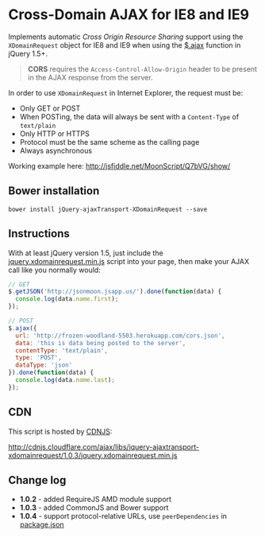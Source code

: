 # Cross-Domain AJAX for IE8 and IE9

Implements automatic *Cross Origin Resource Sharing* support using the `XDomainRequest` object for IE8 and IE9 when using the [$.ajax](http://api.jquery.com/jQuery.ajax/) function in jQuery 1.5+.
> **CORS** requires the `Access-Control-Allow-Origin` header to be present in the AJAX response from the server.

In order to use `XDomainRequest` in Internet Explorer, the request must be:
- Only GET or POST
 - When POSTing, the data will always be sent with a `Content-Type` of `text/plain`
- Only HTTP or HTTPS
 - Protocol must be the same scheme as the calling page
- Always asynchronous

Working example here:
http://jsfiddle.net/MoonScript/Q7bVG/show/


## Bower installation

`bower install jQuery-ajaxTransport-XDomainRequest --save`


## Instructions

With at least jQuery version 1.5, just include the [jquery.xdomainrequest.min.js](http://cdnjs.cloudflare.com/ajax/libs/jquery-ajaxtransport-xdomainrequest/1.0.3/jquery.xdomainrequest.min.js) script into your page, then make your AJAX call like you normally would:

```JavaScript
// GET
$.getJSON('http://jsonmoon.jsapp.us/').done(function(data) {
  console.log(data.name.first);
});

// POST
$.ajax({
  url: 'http://frozen-woodland-5503.herokuapp.com/cors.json',
  data: 'this is data being posted to the server',
  contentType: 'text/plain',
  type: 'POST',
  dataType: 'json'
}).done(function(data) {
  console.log(data.name.last);
});
```

## CDN

This script is hosted by [CDNJS](http://cdnjs.com):

http://cdnjs.cloudflare.com/ajax/libs/jquery-ajaxtransport-xdomainrequest/1.0.3/jquery.xdomainrequest.min.js

## Change log

- **1.0.2** - added RequireJS AMD module support
- **1.0.3** - added CommonJS and Bower support
- **1.0.4** - support protocol-relative URLs, use `peerDependencies` in [package.json](package.json)
